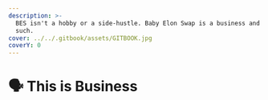 ```yaml
---
description: >-
  BES isn't a hobby or a side-hustle. Baby Elon Swap is a business and is run as
  such.
cover: ../../.gitbook/assets/GITBOOK.jpg
coverY: 0
---
```


# 🗣 This is Business

